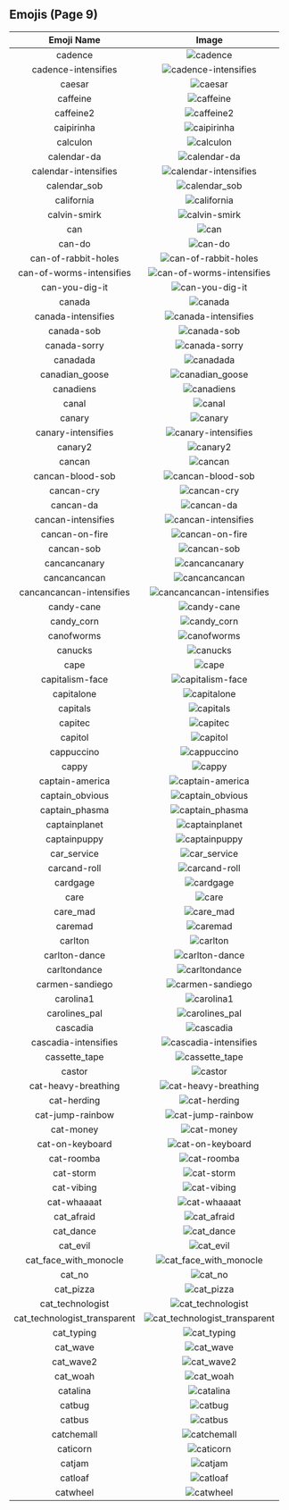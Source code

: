 
  ## Emojis (Page 9)
  |Emoji Name|Image|
  | :-: | :-: |
  |cadence| ![cadence](/output/cadence.png)|
  |cadence-intensifies| ![cadence-intensifies](/output/cadence-intensifies.gif)|
  |caesar| ![caesar](/output/caesar.png)|
  |caffeine| ![caffeine](/output/caffeine.png)|
  |caffeine2| ![caffeine2](/output/caffeine2.png)|
  |caipirinha| ![caipirinha](/output/caipirinha.png)|
  |calculon| ![calculon](/output/calculon.png)|
  |calendar-da| ![calendar-da](/output/calendar-da.png)|
  |calendar-intensifies| ![calendar-intensifies](/output/calendar-intensifies.gif)|
  |calendar_sob| ![calendar_sob](/output/calendar_sob.png)|
  |california| ![california](/output/california.jpg)|
  |calvin-smirk| ![calvin-smirk](/output/calvin-smirk.jpg)|
  |can| ![can](/output/can.gif)|
  |can-do| ![can-do](/output/can-do.png)|
  |can-of-rabbit-holes| ![can-of-rabbit-holes](/output/can-of-rabbit-holes.gif)|
  |can-of-worms-intensifies| ![can-of-worms-intensifies](/output/can-of-worms-intensifies.gif)|
  |can-you-dig-it| ![can-you-dig-it](/output/can-you-dig-it.png)|
  |canada| ![canada](/output/canada)|
  |canada-intensifies| ![canada-intensifies](/output/canada-intensifies.gif)|
  |canada-sob| ![canada-sob](/output/canada-sob.png)|
  |canada-sorry| ![canada-sorry](/output/canada-sorry.gif)|
  |canadada| ![canadada](/output/canadada.png)|
  |canadian_goose| ![canadian_goose](/output/canadian_goose)|
  |canadiens| ![canadiens](/output/canadiens.png)|
  |canal| ![canal](/output/canal.png)|
  |canary| ![canary](/output/canary)|
  |canary-intensifies| ![canary-intensifies](/output/canary-intensifies.gif)|
  |canary2| ![canary2](/output/canary2.png)|
  |cancan| ![cancan](/output/cancan.png)|
  |cancan-blood-sob| ![cancan-blood-sob](/output/cancan-blood-sob.png)|
  |cancan-cry| ![cancan-cry](/output/cancan-cry.png)|
  |cancan-da| ![cancan-da](/output/cancan-da.png)|
  |cancan-intensifies| ![cancan-intensifies](/output/cancan-intensifies.gif)|
  |cancan-on-fire| ![cancan-on-fire](/output/cancan-on-fire.png)|
  |cancan-sob| ![cancan-sob](/output/cancan-sob.png)|
  |cancancanary| ![cancancanary](/output/cancancanary.png)|
  |cancancancan| ![cancancancan](/output/cancancancan.png)|
  |cancancancan-intensifies| ![cancancancan-intensifies](/output/cancancancan-intensifies.gif)|
  |candy-cane| ![candy-cane](/output/candy-cane.png)|
  |candy_corn| ![candy_corn](/output/candy_corn.png)|
  |canofworms| ![canofworms](/output/canofworms.gif)|
  |canucks| ![canucks](/output/canucks.png)|
  |cape| ![cape](/output/cape.png)|
  |capitalism-face| ![capitalism-face](/output/capitalism-face.png)|
  |capitalone| ![capitalone](/output/capitalone.jpg)|
  |capitals| ![capitals](/output/capitals.png)|
  |capitec| ![capitec](/output/capitec.png)|
  |capitol| ![capitol](/output/capitol.png)|
  |cappuccino| ![cappuccino](/output/cappuccino.png)|
  |cappy| ![cappy](/output/cappy.png)|
  |captain-america| ![captain-america](/output/captain-america.jpg)|
  |captain_obvious| ![captain_obvious](/output/captain_obvious.png)|
  |captain_phasma| ![captain_phasma](/output/captain_phasma.png)|
  |captainplanet| ![captainplanet](/output/captainplanet.png)|
  |captainpuppy| ![captainpuppy](/output/captainpuppy.png)|
  |car_service| ![car_service](/output/car_service.jpg)|
  |carcand-roll| ![carcand-roll](/output/carcand-roll.gif)|
  |cardgage| ![cardgage](/output/cardgage.jpg)|
  |care| ![care](/output/care.png)|
  |care_mad| ![care_mad](/output/care_mad.png)|
  |caremad| ![caremad](/output/caremad.png)|
  |carlton| ![carlton](/output/carlton.gif)|
  |carlton-dance| ![carlton-dance](/output/carlton-dance.gif)|
  |carltondance| ![carltondance](/output/carltondance.gif)|
  |carmen-sandiego| ![carmen-sandiego](/output/carmen-sandiego.png)|
  |carolina1| ![carolina1](/output/carolina1.png)|
  |carolines_pal| ![carolines_pal](/output/carolines_pal.jpg)|
  |cascadia| ![cascadia](/output/cascadia.jpg)|
  |cascadia-intensifies| ![cascadia-intensifies](/output/cascadia-intensifies.gif)|
  |cassette_tape| ![cassette_tape](/output/cassette_tape.png)|
  |castor| ![castor](/output/castor.png)|
  |cat-heavy-breathing| ![cat-heavy-breathing](/output/cat-heavy-breathing.png)|
  |cat-herding| ![cat-herding](/output/cat-herding.jpg)|
  |cat-jump-rainbow| ![cat-jump-rainbow](/output/cat-jump-rainbow.gif)|
  |cat-money| ![cat-money](/output/cat-money.gif)|
  |cat-on-keyboard| ![cat-on-keyboard](/output/cat-on-keyboard.png)|
  |cat-roomba| ![cat-roomba](/output/cat-roomba.gif)|
  |cat-storm| ![cat-storm](/output/cat-storm.png)|
  |cat-vibing| ![cat-vibing](/output/cat-vibing.gif)|
  |cat-whaaaat| ![cat-whaaaat](/output/cat-whaaaat.png)|
  |cat_afraid| ![cat_afraid](/output/cat_afraid.png)|
  |cat_dance| ![cat_dance](/output/cat_dance.gif)|
  |cat_evil| ![cat_evil](/output/cat_evil.png)|
  |cat_face_with_monocle| ![cat_face_with_monocle](/output/cat_face_with_monocle.png)|
  |cat_no| ![cat_no](/output/cat_no.png)|
  |cat_pizza| ![cat_pizza](/output/cat_pizza.png)|
  |cat_technologist| ![cat_technologist](/output/cat_technologist.png)|
  |cat_technologist_transparent| ![cat_technologist_transparent](/output/cat_technologist_transparent.png)|
  |cat_typing| ![cat_typing](/output/cat_typing.gif)|
  |cat_wave| ![cat_wave](/output/cat_wave.png)|
  |cat_wave2| ![cat_wave2](/output/cat_wave2.png)|
  |cat_woah| ![cat_woah](/output/cat_woah.png)|
  |catalina| ![catalina](/output/catalina.png)|
  |catbug| ![catbug](/output/catbug.gif)|
  |catbus| ![catbus](/output/catbus.png)|
  |catchemall| ![catchemall](/output/catchemall.png)|
  |caticorn| ![caticorn](/output/caticorn.png)|
  |catjam| ![catjam](/output/catjam.gif)|
  |catloaf| ![catloaf](/output/catloaf.gif)|
  |catwheel| ![catwheel](/output/catwheel.png)|
  